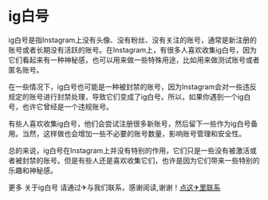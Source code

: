# ig白号

ig白号是指Instagram上没有头像、没有粉丝、没有关注的账号，通常是新注册的账号或者长期没有活跃的账号。在Instagram上，有很多人喜欢收集ig白号，因为它们看起来有一种神秘感，也可以用来做一些特殊用途，比如用来做测试账号或者匿名账号。

在一些情况下，ig白号也可能是一种被封禁的账号，因为Instagram会对一些违反规定的账号进行封禁处理，导致它们变成了ig白号。所以，如果你遇到一个ig白号，也许它曾经是一个违规账号。

有些人喜欢收集ig白号，他们会尝试注册很多新账号，然后留下一些作为ig白号备用。当然，这样做也会增加一些不必要的账号数量，影响账号管理和安全性。

总的来说，ig白号在Instagram上并没有特别的作用，它们只是一些没有被激活或者被封禁的账号。但是有些人还是喜欢收集它们，也许是因为它们带来一些特别的乐趣和神秘感。

更多 关于ig白号 请通过✈与我们联系，感谢阅读,谢谢！[点这✈里联系](https://add.k02.cc)